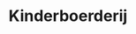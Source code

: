 ---
title: Kinderboerderij
slug: "chicken"
description: De opdracht hield in dat er een banner voor de Facebook groep van de klas moest worden gemaakt.
type: "intern"
members:
    - name: "Jules Vanrijsselgem"
      direction: "Cross-Media Ontwerp"
      subdirection: "Graphic Design"
      disk: "2e Schijf"
thumbnail:
    url: "chicken/thumb.png"
    alt: ""
    height: 1
    width: 1
    text-color: "b20112"
    background-color: "b20112"
media:
    - url: "fb-banner/1.gif"
      type: "image"
      text: "Started with an idea, worked out a sketch and digitalized it."
    - url: "fb-banner/2.gif"
      type: "image"
      text: "Picked the colors and filled in the shades."
    - url: "fb-banner/3.gif"
      type: "image"
      text: "And finally I made the guy who owns the cinema and made him put up the letters of the movie."
    - url: "fb-banner/4.gif"
      type: "image"
created: 20/01/2017
order: 1
---